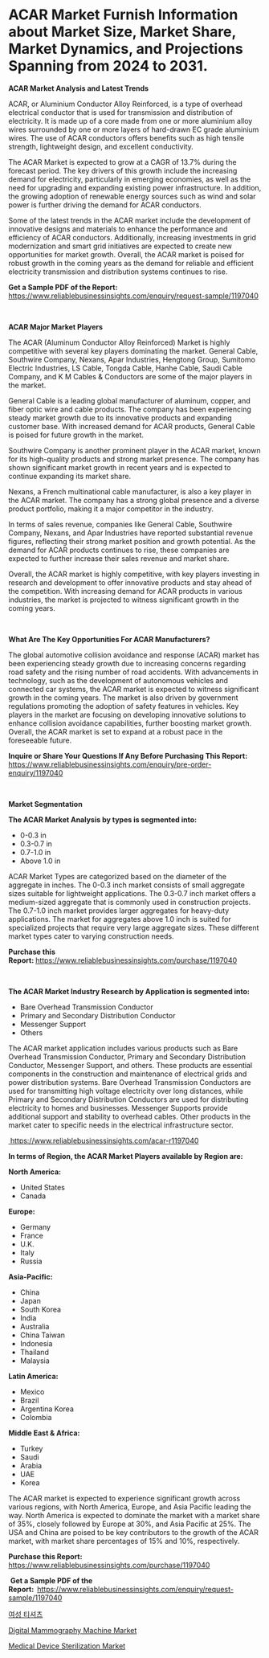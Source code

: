 <p><h1>ACAR Market Furnish Information about Market Size, Market Share, Market Dynamics, and Projections Spanning from 2024 to 2031.</h1></p><p><strong>ACAR Market Analysis and Latest Trends</strong></p>
<p><p>ACAR, or Aluminium Conductor Alloy Reinforced, is a type of overhead electrical conductor that is used for transmission and distribution of electricity. It is made up of a core made from one or more aluminium alloy wires surrounded by one or more layers of hard-drawn EC grade aluminium wires. The use of ACAR conductors offers benefits such as high tensile strength, lightweight design, and excellent conductivity.</p><p>The ACAR Market is expected to grow at a CAGR of 13.7% during the forecast period. The key drivers of this growth include the increasing demand for electricity, particularly in emerging economies, as well as the need for upgrading and expanding existing power infrastructure. In addition, the growing adoption of renewable energy sources such as wind and solar power is further driving the demand for ACAR conductors.</p><p>Some of the latest trends in the ACAR market include the development of innovative designs and materials to enhance the performance and efficiency of ACAR conductors. Additionally, increasing investments in grid modernization and smart grid initiatives are expected to create new opportunities for market growth. Overall, the ACAR market is poised for robust growth in the coming years as the demand for reliable and efficient electricity transmission and distribution systems continues to rise.</p></p>
<p><strong>Get a Sample PDF of the Report:&nbsp;</strong> <a href="https://www.reliablebusinessinsights.com/enquiry/request-sample/1197040">https://www.reliablebusinessinsights.com/enquiry/request-sample/1197040</a></p>
<p>&nbsp;</p>
<p><strong>ACAR Major Market Players</strong></p>
<p><p>The ACAR (Aluminum Conductor Alloy Reinforced) Market is highly competitive with several key players dominating the market. General Cable, Southwire Company, Nexans, Apar Industries, Hengtong Group, Sumitomo Electric Industries, LS Cable, Tongda Cable, Hanhe Cable, Saudi Cable Company, and K M Cables & Conductors are some of the major players in the market.</p><p>General Cable is a leading global manufacturer of aluminum, copper, and fiber optic wire and cable products. The company has been experiencing steady market growth due to its innovative products and expanding customer base. With increased demand for ACAR products, General Cable is poised for future growth in the market.</p><p>Southwire Company is another prominent player in the ACAR market, known for its high-quality products and strong market presence. The company has shown significant market growth in recent years and is expected to continue expanding its market share.</p><p>Nexans, a French multinational cable manufacturer, is also a key player in the ACAR market. The company has a strong global presence and a diverse product portfolio, making it a major competitor in the industry.</p><p>In terms of sales revenue, companies like General Cable, Southwire Company, Nexans, and Apar Industries have reported substantial revenue figures, reflecting their strong market position and growth potential. As the demand for ACAR products continues to rise, these companies are expected to further increase their sales revenue and market share.</p><p>Overall, the ACAR market is highly competitive, with key players investing in research and development to offer innovative products and stay ahead of the competition. With increasing demand for ACAR products in various industries, the market is projected to witness significant growth in the coming years.</p></p>
<p>&nbsp;</p>
<p><strong>What Are The Key Opportunities For ACAR Manufacturers?</strong></p>
<p><p>The global automotive collision avoidance and response (ACAR) market has been experiencing steady growth due to increasing concerns regarding road safety and the rising number of road accidents. With advancements in technology, such as the development of autonomous vehicles and connected car systems, the ACAR market is expected to witness significant growth in the coming years. The market is also driven by government regulations promoting the adoption of safety features in vehicles. Key players in the market are focusing on developing innovative solutions to enhance collision avoidance capabilities, further boosting market growth. Overall, the ACAR market is set to expand at a robust pace in the foreseeable future.</p></p>
<p><strong>Inquire or Share Your Questions If Any Before Purchasing This Report:</strong> <a href="https://www.reliablebusinessinsights.com/enquiry/pre-order-enquiry/1197040">https://www.reliablebusinessinsights.com/enquiry/pre-order-enquiry/1197040</a></p>
<p>&nbsp;</p>
<p><strong>Market Segmentation</strong></p>
<p><strong>The ACAR Market Analysis by types is segmented into:</strong></p>
<p><ul><li>0-0.3 in</li><li>0.3-0.7 in</li><li>0.7-1.0 in</li><li>Above 1.0 in</li></ul></p>
<p><p>ACAR Market Types are categorized based on the diameter of the aggregate in inches. The 0-0.3 inch market consists of small aggregate sizes suitable for lightweight applications. The 0.3-0.7 inch market offers a medium-sized aggregate that is commonly used in construction projects. The 0.7-1.0 inch market provides larger aggregates for heavy-duty applications. The market for aggregates above 1.0 inch is suited for specialized projects that require very large aggregate sizes. These different market types cater to varying construction needs.</p></p>
<p><strong>Purchase this Report:&nbsp;</strong><a href="https://www.reliablebusinessinsights.com/purchase/1197040">https://www.reliablebusinessinsights.com/purchase/1197040</a></p>
<p>&nbsp;</p>
<p><strong>The ACAR Market Industry Research by Application is segmented into:</strong></p>
<p><ul><li>Bare Overhead Transmission Conductor</li><li>Primary and Secondary Distribution Conductor</li><li>Messenger Support</li><li>Others</li></ul></p>
<p><p>The ACAR market application includes various products such as Bare Overhead Transmission Conductor, Primary and Secondary Distribution Conductor, Messenger Support, and others. These products are essential components in the construction and maintenance of electrical grids and power distribution systems. Bare Overhead Transmission Conductors are used for transmitting high voltage electricity over long distances, while Primary and Secondary Distribution Conductors are used for distributing electricity to homes and businesses. Messenger Supports provide additional support and stability to overhead cables. Other products in the market cater to specific needs in the electrical infrastructure sector.</p></p>
<p><a href="https://www.reliablebusinessinsights.com/acar-r1197040">&nbsp;https://www.reliablebusinessinsights.com/acar-r1197040</a></p>
<p><strong>In terms of Region, the ACAR Market Players available by Region are:</strong></p>
<p>
    <p> <strong> North America: </strong>
        <ul>
            <li>United States</li>
            <li>Canada</li>
        </ul>
        </p> 
    <p> <strong> Europe: </strong>
        <ul>
            <li>Germany</li>
            <li>France</li>
            <li>U.K.</li>
            <li>Italy</li>
            <li>Russia</li>
        </ul>
        </p> 
    <p> <strong> Asia-Pacific: </strong>
        <ul>
            <li>China</li>
            <li>Japan</li>
            <li>South Korea</li>
            <li>India</li>
            <li>Australia</li>
            <li>China Taiwan</li>
            <li>Indonesia</li>
            <li>Thailand</li>
            <li>Malaysia</li>
        </ul>
        </p> 
    <p> <strong> Latin America: </strong>
        <ul>
            <li>Mexico</li>
            <li>Brazil</li>
            <li>Argentina Korea</li>
            <li>Colombia</li>
        </ul>
        </p> 
    <p> <strong> Middle East & Africa: </strong>
        <ul>
            <li>Turkey</li>
            <li>Saudi</li>
            <li>Arabia</li>
            <li>UAE</li>
            <li>Korea</li>
        </ul>
    </p>
    </p>
<p><p>The ACAR market is expected to experience significant growth across various regions, with North America, Europe, and Asia Pacific leading the way. North America is expected to dominate the market with a market share of 35%, closely followed by Europe at 30%, and Asia Pacific at 25%. The USA and China are poised to be key contributors to the growth of the ACAR market, with market share percentages of 15% and 10%, respectively.</p></p>
<p><strong>Purchase this Report: </strong><a href="https://www.reliablebusinessinsights.com/purchase/1197040">https://www.reliablebusinessinsights.com/purchase/1197040</a></p>
<p>&nbsp;<strong>Get a Sample PDF of the Report:&nbsp;&nbsp;</strong><a href="https://www.reliablebusinessinsights.com/enquiry/request-sample/1197040">https://www.reliablebusinessinsights.com/enquiry/request-sample/1197040</a></p>
<p><strong></strong></p>
<p><p><a href="https://github.com/rsg307664904/Market-Research-Report-List-2/blob/main/1113914129514.md">여성 티셔츠</a></p><p><a href="https://view.publitas.com/reportprime-1/digital-mammography-machine-market-overview-global-market-trends-and-future-prospects-from-2024-to-2031/">Digital Mammography Machine Market</a></p><p><a href="https://view.publitas.com/reportprime-1/navigating-the-global-medical-device-sterilization-market-landscape-trends-forecasts-and-impact-analysis-2024-2031-covered-in-192-pages/">Medical Device Sterilization Market</a></p></p>